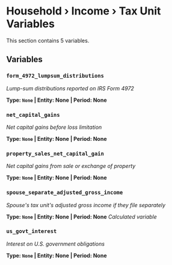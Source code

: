 # Household › Income › Tax Unit Variables

This section contains 5 variables.

## Variables

### `form_4972_lumpsum_distributions`
*Lump-sum distributions reported on IRS Form 4972*

**Type: `None` | Entity: None | Period: None**

### `net_capital_gains`
*Net capital gains before loss limitation*

**Type: `None` | Entity: None | Period: None**

### `property_sales_net_capital_gain`
*Net capital gains from sale or exchange of property*

**Type: `None` | Entity: None | Period: None**

### `spouse_separate_adjusted_gross_income`
*Spouse's tax unit's adjusted gross income if they file separately*

**Type: `None` | Entity: None | Period: None**
*Calculated variable*

### `us_govt_interest`
*Interest on U.S. government obligations*

**Type: `None` | Entity: None | Period: None**
